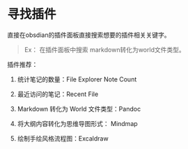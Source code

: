 # 寻找插件
直接在obsdian的插件面板直接搜索想要的插件相关关键字。

>Ex：
> 在插件面板中搜索 markdown转化为world文件类型。



插件推荐：

1. 统计笔记的数量：File Explorer Note Count

2.  最近访问的笔记：Recent File

3. Markdown 转化为 World 文件类型：Pandoc

4. 将大纲内容转化为思维导图形式： Mindmap

5. 绘制手绘风格流程图：Excaldraw
